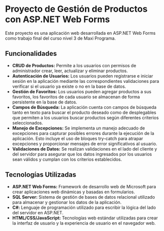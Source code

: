 
# Proyecto de Gestión de Productos con ASP.NET Web Forms

Este proyecto es una aplicación web desarrollada en ASP.NET Web Forms como trabajo final del curso nivel 3 de Maxi Programa.

## Funcionalidades

- **CRUD de Productos:** Permite a los usuarios con permisos de administrador crear, leer, actualizar y eliminar productos.
- **Autenticación de Usuarios:** Los usuarios pueden registrarse e iniciar sesión en la aplicación mediante las correspondientes validaciones para verificar si el usuario ya existe o no en la base de datos.
- **Gestión de Favoritos:** Los usuarios pueden agregar productos a sus favoritos, los favoritos de cada usuario se almacenan de forma persistente en la base de datos.
- **Campos de Búsqueda:** La aplicación cuenta con campos de búsqueda tanto en texto para buscar el producto deseado como de desplegables que permiten a los usuarios buscar productos según diferentes criterios seleccionados.
- **Manejo de Excepciones:** Se implementa un manejo adecuado de excepciones para capturar posibles errores durante la ejecución de la aplicación. Esto incluye el uso de bloques try-catch para atrapar excepciones y proporcionar mensajes de error significativos al usuario.
- **Validaciones de Datos:** Se realizan validaciones en el lado del cliente y del servidor para asegurar que los datos ingresados por los usuarios sean válidos y cumplan con los criterios establecidos.


## Tecnologías Utilizadas

- **ASP.NET Web Forms:** Framework de desarrollo web de Microsoft para crear aplicaciones web dinámicas y basadas en formularios.
- **SQL Server:** Sistema de gestión de bases de datos relacional utilizado para almacenar y gestionar los datos de la aplicación.
- **C#:** Lenguaje de programación utilizado para escribir la lógica del lado del servidor en ASP.NET.
- **HTML/CSS/JavaScript:** Tecnologías web estándar utilizadas para crear la interfaz de usuario y la experiencia de usuario en el navegador web.
